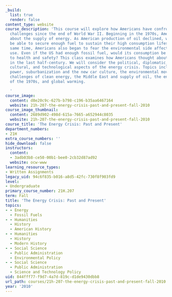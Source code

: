 ```yaml
---
_build:
  list: true
  render: false
content_type: website
course_description: 'This course will explore how Americans have confronted energy
  challenges since the end of World War II. Beginning in the 1970s, Americans worried
  about the supply of energy. As American production of oil declined, would the US
  be able to secure enough fuel to sustain their high consumption lifestyles? At the
  same time, Americans also began to fear the environmental side affects of energy
  use. Even if the US had enough fossil fuel, would its consumption be detrimental
  to health and safety? This class examines how Americans thought about these questions
  in the last half-century. We will consider the political, diplomatic, economic,
  cultural, and technological aspects of the energy crisis. Topics include nuclear
  power, suburbanization and the new car culture, the environmental movement and the
  challenges of clean energy, the Middle East and supply of oil, the energy crisis
  of the 1970s, and global warming.

  '
course_image:
  content: d8e20c9c-627b-b798-c196-b35aa6467164
  website: 21h-207-the-energy-crisis-past-and-present-fall-2010
course_image_thumbnail:
  content: 2689d902-498d-615a-7665-a652944c8035
  website: 21h-207-the-energy-crisis-past-and-present-fall-2010
course_title: 'The Energy Crisis: Past and Present'
department_numbers:
- 21H
extra_course_numbers: ''
hide_download: false
instructors:
  content:
  - 3adb03b8-ce50-00b1-bee0-2cb32d87ad92
  website: ocw-www
learning_resource_types:
- Written Assignments
legacy_uid: 94c6f835-b016-a8d5-42fc-730f8f903fd9
level:
- Undergraduate
primary_course_number: 21H.207
term: Fall
title: 'The Energy Crisis: Past and Present'
topics:
- - Energy
  - Fossil Fuels
- - Humanities
  - History
  - American History
- - Humanities
  - History
  - Modern History
- - Social Science
  - Public Administration
  - Environmental Policy
- - Social Science
  - Public Administration
  - Science and Technology Policy
uid: 844fff77-f9d7-4a7d-819c-d1de9430dbb8
url_path: courses/21h-207-the-energy-crisis-past-and-present-fall-2010
year: '2010'
---
```

